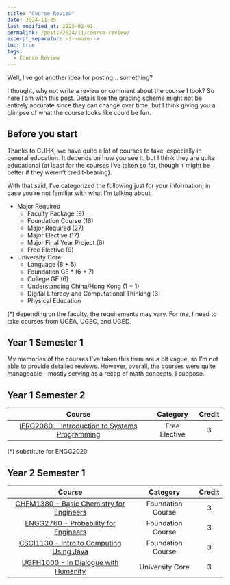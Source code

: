 ```yaml
---
title: "Course Review"
date: 2024-11-25
last_modified_at: 2025-02-01
permalink: /posts/2024/11/course-review/
excerpt_separator: <!--more-->
toc: true
tags:
  - Course Review
---
```


Well, I’ve got another idea for posting... something?<!--more-->

I thought, why not write a review or comment about the course I took? So here I am with this post. Details like the grading scheme might not be entirely accurate since they can change over time, but I think giving you a glimpse of what the course looks like could be fun.

## Before you start
Thanks to CUHK, we have quite a lot of courses to take, especially in general education. It depends on how you see it, but I think they are quite educational (at least for the courses I’ve taken so far, though it might be better if they weren’t credit-bearing).

With that said, I’ve categorized the following just for your information, in case you’re not familiar with what I’m talking about.

+ Major Required
    + Faculty Package (9)
    + Foundation Course (16)
    + Major Required (27)
    + Major Elective (17)
    + Major Final Year Project (6)
    + Free Elective (9)
+ University Core
    + Language (8 + 5)
    + Foundation GE * (6 + 7)
    + College GE (6)
    + Understanding China/Hong Kong (1 + 1)
    + Digital Literacy and Computational Thinking (3)
    + Physical Education 

(*) depending on the faculty, the requirements may vary. For me, I need to take courses from UGEA, UGEC, and UGED.

## Year 1 Semester 1

My memories of the courses I've taken this term are a bit vague, so I’m not able to provide detailed reviews. However, overall, the courses were quite manageable—mostly serving as a recap of math concepts, I suppose. 

## Year 1 Semester 2

|   Course  |   Category    |   Credit  |
|   :---:   |   :------:    |   :----:  |
| [IERG2080 - Introduction to Systems Programming](/posts/cuhk-course-review/2024/11/IERG2080/) | Free Elective | 3 |

(*) substitute for ENGG2020

## Year 2 Semester 1

|   Course  |   Category    |   Credit  |
|   :---:   |   :------:    |   :----:  |
| [CHEM1380 - Basic Chemistry for Engineers](/posts/cuhk-course-review/2024/12/CHEM1380/) | Foundation Course | 3 |
| [ENGG2760 - Probability for Engineers](/posts/cuhk-course-review/2024/12/ENGG2760/) | Foundation Course | 3 |
| [CSCI1130 - Intro to Computing Using Java](/posts/cuhk-course-review/2024/12/CSCI1130/) | Foundation Course | 3 |
| [UGFH1000 - In Dialogue with Humanity](/posts/cuhk-course-review/2024/12/UGFH1000/) | University Core | 3 |